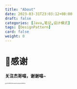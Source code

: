 ```yaml
---
title: "About"
date: 2023-03-31T23:03:12+08:00
draft: false
categories: [Java,笔记,设计模式]
tags: [DesignPattern]
card: false
weight: 0
---
```


# **🏀感谢**

**关注杰哥喵，谢谢喵**~

<img src="index.assets/c00df158314e2ddc0cede4a1e03823a.png" alt="c00df158314e2ddc0cede4a1e03823a" style="zoom: 25%;" />

